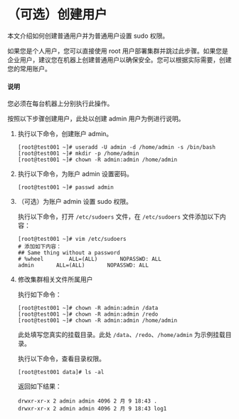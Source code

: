 # （可选）创建用户

本文介绍如何创建普通用户并为普通用户设置 sudo 权限。

如果您是个人用户，您可以直接使用 root 用户部署集群并跳过此步骤。如果您是企业用户，建议您在机器上创建普通用户以确保安全。您可以根据实际需要，创建您的常用账户。

<main id="notice" type='explain'>
  <h4>说明</h4>
  <p>您必须在每台机器上分别执行此操作。</p>
</main>

按照以下步骤创建用户，此处以创建 admin 用户为例进行说明。

1. 执行以下命令，创建账户 admin。

   ```shell
   [root@test001 ~]# useradd -U admin -d /home/admin -s /bin/bash
   [root@test001 ~]# mkdir -p /home/admin
   [root@test001 ~]# chown -R admin:admin /home/admin
   ```

2. 执行以下命令，为账户 admin 设置密码。

   ```shell
   [root@test001 ~]# passwd admin
   ```

3. （可选）为账户 admin 设置 sudo 权限。

   执行以下命令，打开 `/etc/sudoers` 文件，在 `/etc/sudoers` 文件添加以下内容：

   ```shell
   [root@test001 ~]# vim /etc/sudoers
   # 添加如下内容：
   ## Same thing without a password
   # %wheel        ALL=(ALL)       NOPASSWD: ALL
   admin       ALL=(ALL)       NOPASSWD: ALL
   ```

4. 修改集群相关文件所属用户

   执行如下命令：

   ```shell
   [root@test001 ~]# chown -R admin:admin /data
   [root@test001 ~]# chown -R admin:admin /redo
   [root@test001 ~]# chown -R admin:admin /home/admin
   ```

   此处填写您真实的挂载目录。此处 `/data`、`/redo`、`/home/admin` 为示例挂载目录。

   执行以下命令，查看目录权限。

   ```shell
   [root@test001 data]# ls -al
   ```

   返回如下结果：

   ```shell
   drwxr-xr-x 2 admin admin 4096 2 月 9 18:43 .
   drwxr-xr-x 2 admin admin 4096 2 月 9 18:43 log1
   ```
